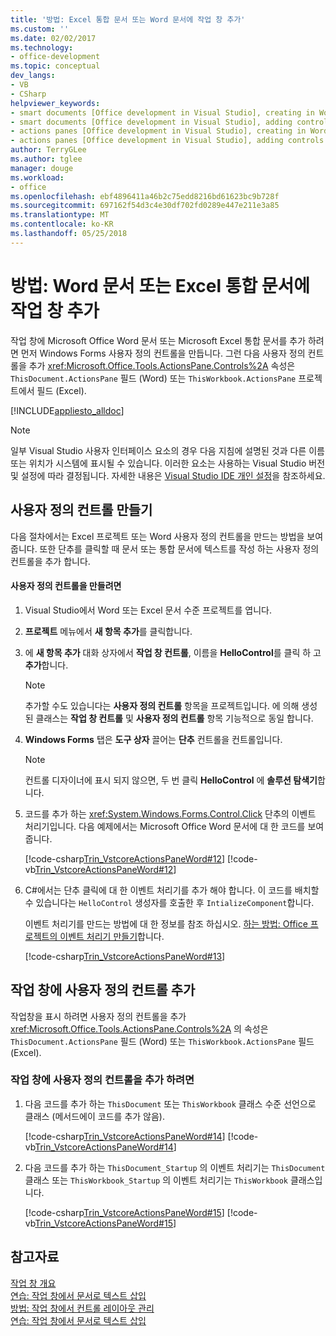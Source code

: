 ```yaml
---
title: '방법: Excel 통합 문서 또는 Word 문서에 작업 창 추가'
ms.custom: ''
ms.date: 02/02/2017
ms.technology:
- office-development
ms.topic: conceptual
dev_langs:
- VB
- CSharp
helpviewer_keywords:
- smart documents [Office development in Visual Studio], creating in Word
- smart documents [Office development in Visual Studio], adding controls
- actions panes [Office development in Visual Studio], creating in Word
- actions panes [Office development in Visual Studio], adding controls
author: TerryGLee
ms.author: tglee
manager: douge
ms.workload:
- office
ms.openlocfilehash: ebf4896411a46b2c75edd8216bd61623bc9b728f
ms.sourcegitcommit: 697162f54d3c4e30df702fd0289e447e211e3a85
ms.translationtype: MT
ms.contentlocale: ko-KR
ms.lasthandoff: 05/25/2018
---
```

# <a name="how-to-add-an-actions-pane-to-word-documents-or-excel-workbooks"></a>방법: Word 문서 또는 Excel 통합 문서에 작업 창 추가
  작업 창에 Microsoft Office Word 문서 또는 Microsoft Excel 통합 문서를 추가 하려면 먼저 Windows Forms 사용자 정의 컨트롤을 만듭니다. 그런 다음 사용자 정의 컨트롤을 추가 <xref:Microsoft.Office.Tools.ActionsPane.Controls%2A> 속성은 `ThisDocument.ActionsPane` 필드 (Word) 또는 `ThisWorkbook.ActionsPane` 프로젝트에서 필드 (Excel).  
  
 [!INCLUDE[appliesto_alldoc](../vsto/includes/appliesto-alldoc-md.md)]  
  
> [!NOTE]  
>  일부 Visual Studio 사용자 인터페이스 요소의 경우 다음 지침에 설명된 것과 다른 이름 또는 위치가 시스템에 표시될 수 있습니다. 이러한 요소는 사용하는 Visual Studio 버전 및 설정에 따라 결정됩니다. 자세한 내용은 [Visual Studio IDE 개인 설정](../ide/personalizing-the-visual-studio-ide.md)을 참조하세요.  
  
## <a name="creating-the-user-control"></a>사용자 정의 컨트롤 만들기  
 다음 절차에서는 Excel 프로젝트 또는 Word 사용자 정의 컨트롤을 만드는 방법을 보여 줍니다. 또한 단추를 클릭할 때 문서 또는 통합 문서에 텍스트를 작성 하는 사용자 정의 컨트롤을 추가 합니다.  
  
#### <a name="to-create-the-user-control"></a>사용자 정의 컨트롤을 만들려면  
  
1.  Visual Studio에서 Word 또는 Excel 문서 수준 프로젝트를 엽니다.  
  
2.  **프로젝트** 메뉴에서 **새 항목 추가**를 클릭합니다.  
  
3.  에 **새 항목 추가** 대화 상자에서 **작업 창 컨트롤**, 이름을 **HelloControl**를 클릭 하 고 **추가**합니다.  
  
    > [!NOTE]  
    >  추가할 수도 있습니다는 **사용자 정의 컨트롤** 항목을 프로젝트입니다. 에 의해 생성 된 클래스는 **작업 창 컨트롤** 및 **사용자 정의 컨트롤** 항목 기능적으로 동일 합니다.  
  
4.  **Windows Forms** 탭은 **도구 상자** 끌어는 **단추** 컨트롤을 컨트롤입니다.  
  
    > [!NOTE]  
    >  컨트롤 디자이너에 표시 되지 않으면, 두 번 클릭 **HelloControl** 에 **솔루션 탐색기**합니다.  
  
5.  코드를 추가 하는 <xref:System.Windows.Forms.Control.Click> 단추의 이벤트 처리기입니다. 다음 예제에서는 Microsoft Office Word 문서에 대 한 코드를 보여 줍니다.  
  
     [!code-csharp[Trin_VstcoreActionsPaneWord#12](../vsto/codesnippet/CSharp/Trin_VstcoreActionsPaneWordCS/HelloControl.cs#12)]
     [!code-vb[Trin_VstcoreActionsPaneWord#12](../vsto/codesnippet/VisualBasic/Trin_VstcoreActionsPaneWordVB/HelloControl.vb#12)]  
  
6.  C#에서는 단추 클릭에 대 한 이벤트 처리기를 추가 해야 합니다. 이 코드를 배치할 수 있습니다는 `HelloControl` 생성자를 호출한 후 `IntializeComponent`합니다.  
  
     이벤트 처리기를 만드는 방법에 대 한 정보를 참조 하십시오. [하는 방법: Office 프로젝트의 이벤트 처리기 만들기](../vsto/how-to-create-event-handlers-in-office-projects.md)합니다.  
  
     [!code-csharp[Trin_VstcoreActionsPaneWord#13](../vsto/codesnippet/CSharp/Trin_VstcoreActionsPaneWordCS/HelloControl.cs#13)]  
  
## <a name="add-the-user-control-to-the-actions-pane"></a>작업 창에 사용자 정의 컨트롤 추가  
 작업창을 표시 하려면 사용자 정의 컨트롤을 추가 <xref:Microsoft.Office.Tools.ActionsPane.Controls%2A> 의 속성은 `ThisDocument.ActionsPane` 필드 (Word) 또는 `ThisWorkbook.ActionsPane` 필드 (Excel).  
  
### <a name="to-add-the-user-control-to-the-actions-pane"></a>작업 창에 사용자 정의 컨트롤을 추가 하려면  
  
1.  다음 코드를 추가 하는 `ThisDocument` 또는 `ThisWorkbook` 클래스 수준 선언으로 클래스 (메서드에이 코드를 추가 않음).  
  
     [!code-csharp[Trin_VstcoreActionsPaneWord#14](../vsto/codesnippet/CSharp/Trin_VstcoreActionsPaneWordCS/ThisDocument.cs#14)]
     [!code-vb[Trin_VstcoreActionsPaneWord#14](../vsto/codesnippet/VisualBasic/Trin_VstcoreActionsPaneWordVB/ThisDocument.vb#14)]  
  
2.  다음 코드를 추가 하는 `ThisDocument_Startup` 의 이벤트 처리기는 `ThisDocument` 클래스 또는 `ThisWorkbook_Startup` 의 이벤트 처리기는 `ThisWorkbook` 클래스입니다.  
  
     [!code-csharp[Trin_VstcoreActionsPaneWord#15](../vsto/codesnippet/CSharp/Trin_VstcoreActionsPaneWordCS/ThisDocument.cs#15)]
     [!code-vb[Trin_VstcoreActionsPaneWord#15](../vsto/codesnippet/VisualBasic/Trin_VstcoreActionsPaneWordVB/ThisDocument.vb#15)]  
  
## <a name="see-also"></a>참고자료  
 [작업 창 개요](../vsto/actions-pane-overview.md)   
 [연습: 작업 창에서 문서로 텍스트 삽입](../vsto/walkthrough-inserting-text-into-a-document-from-an-actions-pane.md)   
 [방법: 작업 창에서 컨트롤 레이아웃 관리](../vsto/how-to-manage-control-layout-on-actions-panes.md)   
 [연습: 작업 창에서 문서로 텍스트 삽입](../vsto/walkthrough-inserting-text-into-a-document-from-an-actions-pane.md)  
  
  